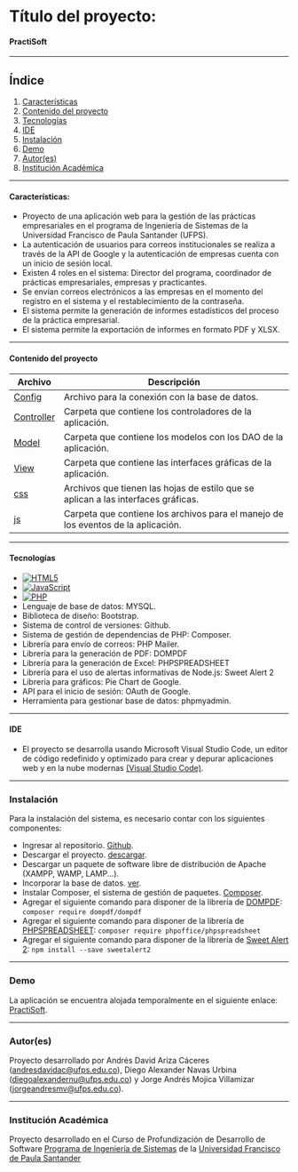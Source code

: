 # Título del proyecto:
#### PractiSoft

***
## Índice
1. [Características](#características)
2. [Contenido del proyecto](#contenido-del-proyecto)
3. [Tecnologías](#tecnologías)
4. [IDE](#ide)
5. [Instalación](#instalación)
6. [Demo](#demo)
7. [Autor(es)](#autores)
8. [Institución Académica](#institución-académica)
***

#### Características:
  - Proyecto de una aplicación web para la gestión de las prácticas empresariales en el programa de Ingeniería de Sistemas de la Universidad Francisco de Paula Santander (UFPS).
  - La autenticación de usuarios para correos institucionales se realiza a través de la API de Google y la autenticación de empresas cuenta con un inicio de sesión local.
  - Existen 4 roles en el sistema: Director del programa, coordinador de prácticas empresariales, empresas y practicantes.
  - Se envían correos electrónicos a las empresas en el momento del registro en el sistema y el restablecimiento de la contraseña.
  - El sistema permite la generación de informes estadísticos del proceso de la práctica empresarial.
  - El sistema permite la exportación de informes en formato PDF y XLSX.
***

#### Contenido del proyecto

| Archivo      | Descripción  |
|--------------|--------------|
| [Config](https://github.com/andresdavid021298/Practisoft/blob/main/Config/db._config.php) | Archivo para la conexión con la base de datos. |
| [Controller](https://github.com/andresdavid021298/Practisoft/tree/main/Controller) | Carpeta que contiene los controladores de la aplicación. |
| [Model](https://github.com/andresdavid021298/Practisoft/tree/main/Model/DAO) | Carpeta que contiene los modelos con los DAO de la aplicación. |
| [View](https://github.com/andresdavid021298/Practisoft/tree/main/View) | Carpeta que contiene las interfaces gráficas de la aplicación. |
| [css](https://github.com/andresdavid021298/Practisoft/tree/main/css) | Archivos que tienen las hojas de estilo que se aplican a las interfaces gráficas. |
| [js](https://github.com/andresdavid021298/Practisoft/tree/main/js) | Carpeta que contiene los archivos para el manejo de los eventos de la aplicación. |

***
#### Tecnologías

  - [![HTML5](https://img.shields.io/badge/HTML5-CSS-green)](https://developer.mozilla.org/es/docs/Web/Guide/HTML/HTML5)
  - [![JavaScript](https://img.shields.io/badge/JavaScript-green)](https://developer.mozilla.org/es/docs/Web/JavaScript)
  - [![PHP](https://img.shields.io/badge/PHP-blue)](https://www.php.net/manual/es/intro-whatis.php)
  - Lenguaje de base de datos: MYSQL.
  - Biblioteca de diseño: Bootstrap.
  -	Sistema de control de versiones: Github.
  -	Sistema de gestión de dependencias de PHP: Composer.
  -	Librería para envío de correos: PHP Mailer.
  -	Librería para la generación de PDF: DOMPDF
  -	Librería para la generación de Excel: PHPSPREADSHEET
  -	Librería para el uso de alertas informativas de Node.js: Sweet Alert 2
  -	Librería para gráficos: Pie Chart de Google.
  -	API para el inicio de sesión: OAuth de Google.
  -	Herramienta para gestionar base de datos: phpmyadmin.

***
#### IDE

- El proyecto se desarrolla usando Microsoft Visual Studio Code, un editor de código redefinido y optimizado para crear y depurar aplicaciones web y en la nube modernas [(Visual Studio Code)](https://code.visualstudio.com/).

***
### Instalación

Para la instalación del sistema, es necesario contar con los siguientes componentes:

- Ingresar al repositorio. [Github](https://github.com/andresdavid021298/Practisoft).
- Descargar el proyecto. [descargar](https://github.com/andresdavid021298/Practisoft/archive/refs/heads/main.zip).
- Descargar un paquete de software libre de distribución de Apache (XAMPP, WAMP, LAMP...).
- Incorporar la base de datos. [ver](https://github.com/andresdavid021298/Practisoft/tree/main/Config).
- Instalar Composer, el sistema de gestión de paquetes. [Composer](https://getcomposer.org/download/).
- Agregar el siguiente comando para disponer de la librería de [DOMPDF](https://github.com/dompdf/dompdf): `composer require dompdf/dompdf`
- Agregar el siguiente comando para disponer de la librería de [PHPSPREADSHEET](https://phpspreadsheet.readthedocs.io/en/latest/): `composer require phpoffice/phpspreadsheet`
- Agregar el siguiente comando para disponer de la librería de [Sweet Alert 2](https://sweetalert2.github.io/): `npm install --save sweetalert2`

***
### Demo
La aplicación se encuentra alojada temporalmente en el siguiente enlace: [PractiSoft](https://practisoftufps.online/).

***
### Autor(es)
Proyecto desarrollado por Andrés David Ariza Cáceres (<andresdavidac@ufps.edu.co>), Diego Alexander Navas Urbina (<diegoalexandernu@ufps.edu.co>) y Jorge Andrés Mojica Villamizar (<jorgeandresmv@ufps.edu.co>).

***
### Institución Académica   
Proyecto desarrollado en el Curso de Profundización de Desarrollo de Software [Programa de Ingeniería de Sistemas] de la [Universidad Francisco de Paula Santander]

   [Programa de Ingeniería de Sistemas]:<https://ingsistemas.cloud.ufps.edu.co/>
   [Universidad Francisco de Paula Santander]:<https://ww2.ufps.edu.co/>
